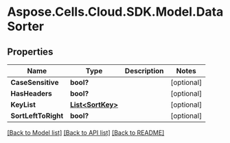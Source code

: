 # Aspose.Cells.Cloud.SDK.Model.DataSorter
## Properties

Name | Type | Description | Notes
------------ | ------------- | ------------- | -------------
**CaseSensitive** | **bool?** |  | [optional] 
**HasHeaders** | **bool?** |  | [optional] 
**KeyList** | [**List&lt;SortKey&gt;**](SortKey.md) |  | [optional] 
**SortLeftToRight** | **bool?** |  | [optional] 

[[Back to Model list]](../README.md#documentation-for-models) [[Back to API list]](../README.md#documentation-for-api-endpoints) [[Back to README]](../README.md)

